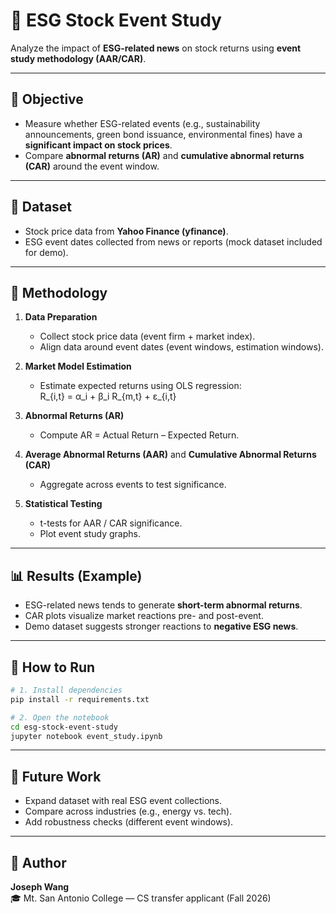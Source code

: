 # 🌱 ESG Stock Event Study

Analyze the impact of **ESG-related news** on stock returns using **event study methodology (AAR/CAR)**.  

---

## 🎯 Objective
- Measure whether ESG-related events (e.g., sustainability announcements, green bond issuance, environmental fines) have a **significant impact on stock prices**.  
- Compare **abnormal returns (AR)** and **cumulative abnormal returns (CAR)** around the event window.  

---

## 📂 Dataset
- Stock price data from **Yahoo Finance (yfinance)**.  
- ESG event dates collected from news or reports (mock dataset included for demo).  

---

## 🧰 Methodology
1. **Data Preparation**  
   - Collect stock price data (event firm + market index).  
   - Align data around event dates (event windows, estimation windows).  

2. **Market Model Estimation**  
   - Estimate expected returns using OLS regression:  
     R_{i,t} = α_i + β_i R_{m,t} + ε_{i,t}  

3. **Abnormal Returns (AR)**  
   - Compute AR = Actual Return – Expected Return.  

4. **Average Abnormal Returns (AAR)** and **Cumulative Abnormal Returns (CAR)**  
   - Aggregate across events to test significance.  

5. **Statistical Testing**  
   - t-tests for AAR / CAR significance.  
   - Plot event study graphs.  

---

## 📊 Results (Example)
- ESG-related news tends to generate **short-term abnormal returns**.  
- CAR plots visualize market reactions pre- and post-event.  
- Demo dataset suggests stronger reactions to **negative ESG news**.  

---

## 🚀 How to Run

```bash
# 1. Install dependencies
pip install -r requirements.txt

# 2. Open the notebook
cd esg-stock-event-study
jupyter notebook event_study.ipynb
```

---

## 📌 Future Work
- Expand dataset with real ESG event collections.  
- Compare across industries (e.g., energy vs. tech).  
- Add robustness checks (different event windows).  

---

## 👤 Author

**Joseph Wang**  
🎓 Mt. San Antonio College — CS transfer applicant (Fall 2026)  
